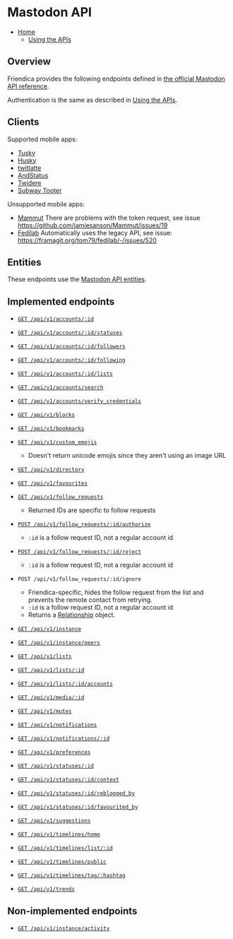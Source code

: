# Mastodon API

* [Home](help)
  * [Using the APIs](help/api)

## Overview

Friendica provides the following endpoints defined in [the official Mastodon API reference](https://docs.joinmastodon.org/api/).

Authentication is the same as described in [Using the APIs](help/api#Authentication).

## Clients

Supported mobile apps:

- [Tusky](https://tusky.app)
- [Husky](https://husky.fwgs.ru)
- [twitlatte](https://github.com/moko256/twitlatte)
- [AndStatus](http://andstatus.org)
- [Twidere](https://github.com/TwidereProject/)
- [Subway Tooter](https://github.com/tateisu/SubwayTooter)

Unsupported mobile apps:

- [Mammut](https://github.com/jamiesanson/Mammut) There are problems with the token request, see issue https://github.com/jamiesanson/Mammut/issues/19
- [Fedilab](https://framagit.org/tom79/fedilab) Automatically uses the legacy API, see issue: https://framagit.org/tom79/fedilab/-/issues/520

## Entities

These endpoints use the [Mastodon API entities](https://docs.joinmastodon.org/entities/).

## Implemented endpoints

- [`GET /api/v1/accounts/:id`](https://docs.joinmastodon.org/methods/accounts/#retrieve-information)
- [`GET /api/v1/accounts/:id/statuses`](https://docs.joinmastodon.org/methods/accounts/#retrieve-information)
- [`GET /api/v1/accounts/:id/followers`](https://docs.joinmastodon.org/methods/accounts/)
- [`GET /api/v1/accounts/:id/following`](https://docs.joinmastodon.org/methods/accounts/)
- [`GET /api/v1/accounts/:id/lists`](https://docs.joinmastodon.org/methods/accounts/)
- [`GET /api/v1/accounts/search`](https://docs.joinmastodon.org/methods/accounts)
- [`GET /api/v1/accounts/verify_credentials`](https://docs.joinmastodon.org/methods/accounts)
- [`GET /api/v1/blocks`](https://docs.joinmastodon.org/methods/accounts/blocks/)
- [`GET /api/v1/bookmarks`](https://docs.joinmastodon.org/methods/accounts/bookmarks/)
- [`GET /api/v1/custom_emojis`](https://docs.joinmastodon.org/methods/instance/custom_emojis/)
    - Doesn't return unicode emojis since they aren't using an image URL


- [`GET /api/v1/directory`](https://docs.joinmastodon.org/methods/instance/directory/)
- [`GET /api/v1/favourites`](https://docs.joinmastodon.org/methods/accounts/favourites/)
- [`GET /api/v1/follow_requests`](https://docs.joinmastodon.org/methods/accounts/follow_requests#pending-follows)
    - Returned IDs are specific to follow requests
- [`POST /api/v1/follow_requests/:id/authorize`](https://docs.joinmastodon.org/methods/accounts/follow_requests#accept-follow)
    - `:id` is a follow request ID, not a regular account id
- [`POST /api/v1/follow_requests/:id/reject`](https://docs.joinmastodon.org/methods/accounts/follow_requests#reject-follow)
    - `:id` is a follow request ID, not a regular account id
- `POST /api/v1/follow_requests/:id/ignore`
    - Friendica-specific, hides the follow request from the list and prevents the remote contact from retrying.
    - `:id` is a follow request ID, not a regular account id
    - Returns a [Relationship](https://docs.joinmastodon.org/entities/relationship) object.


- [`GET /api/v1/instance`](https://docs.joinmastodon.org/methods/instance#fetch-instance)
- [`GET /api/v1/instance/peers`](https://docs.joinmastodon.org/methods/instance#list-of-connected-domains)
- [`GET /api/v1/lists`](https://docs.joinmastodon.org/methods/timelines/lists/)
- [`GET /api/v1/lists/:id`](https://docs.joinmastodon.org/methods/timelines/lists/)
- [`GET /api/v1/lists/:id/accounts`](https://docs.joinmastodon.org/methods/timelines/lists/)
- [`GET /api/v1/media/:id`](https://docs.joinmastodon.org/methods/statuses/media/)
- [`GET /api/v1/mutes`](https://docs.joinmastodon.org/methods/accounts/mutes/)
- [`GET /api/v1/notifications`](https://docs.joinmastodon.org/methods/notifications/)
- [`GET /api/v1/notifications/:id`](https://docs.joinmastodon.org/methods/notifications/)
- [`GET /api/v1/preferences`](https://docs.joinmastodon.org/methods/accounts/preferences/)
- [`GET /api/v1/statuses/:id`](https://docs.joinmastodon.org/methods/statuses/)
- [`GET /api/v1/statuses/:id/context`](https://docs.joinmastodon.org/methods/statuses/)
- [`GET /api/v1/statuses/:id/reblogged_by`](https://docs.joinmastodon.org/methods/statuses/)
- [`GET /api/v1/statuses/:id/favourited_by`](https://docs.joinmastodon.org/methods/statuses/)
- [`GET /api/v1/suggestions`](https://docs.joinmastodon.org/methods/accounts/suggestions/)
- [`GET /api/v1/timelines/home`](https://docs.joinmastodon.org/methods/timelines/)
- [`GET /api/v1/timelines/list/:id`](https://docs.joinmastodon.org/methods/timelines/)
- [`GET /api/v1/timelines/public`](https://docs.joinmastodon.org/methods/timelines/)
- [`GET /api/v1/timelines/tag/:hashtag`](https://docs.joinmastodon.org/methods/timelines/)
- [`GET /api/v1/trends`](https://docs.joinmastodon.org/methods/instance/trends/)

## Non-implemented endpoints

- [`GET /api/v1/instance/activity`](https://docs.joinmastodon.org/methods/instance#weekly-activity)

